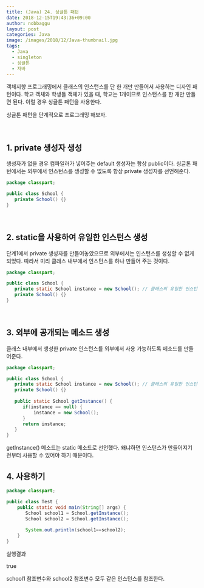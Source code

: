 ```yaml
---
title: (Java) 24. 싱글톤 패턴
date: 2018-12-15T19:43:36+09:00
author: nobbaggu
layout: post
categories: Java
image: /images/2018/12/Java-thumbnail.jpg
tags:
  - Java
  - singleton
  - 싱글톤
  - 자바
---
```

객체지향 프로그래밍에서 클래스의 인스턴스를 단 한 개만 만들어서 사용하는 디자인 패턴이다. 학교 객체와 학생들 객체가 있을 때, 학교는 1개이므로 인스턴스를 한 개만 만들면 된다. 이럴 경우 싱글톤 패턴을 사용한다.

싱글톤 패턴을 단계적으로 프로그래밍 해보자.

&nbsp;

## 1. private 생성자 생성

생성자가 없을 경우 컴파일러가 넣어주는 default 생성자는 항상 public이다. 싱글톤 패턴에서는 외부에서 인스턴스를 생성할 수 없도록 항상 private 생성자를 선언해준다.

~~~ java
package classpart;

public class School {
   private School() {}
}
~~~

&nbsp;

## 2. static을 사용하여 유일한 인스턴스 생성

단계1에서 private 생성자를 만들어놓았으므로 외부에서는 인스턴스를 생성할 수 없게 되었다. 따라서 미리 클래스 내부에서 인스턴스를 하나 만들어 주는 것이다.

~~~ java
package classpart;

public class School {
   private static School instance = new School(); // 클래스의 유일한 인스턴스
   private School() {}
}
~~~

&nbsp;

## 3. 외부에 공개되는 메소드 생성

클래스 내부에서 생성한 private 인스턴스를 외부에서 사용 가능하도록 메소드를 만들어준다.

~~~ java
package classpart;

public class School {
   private static School instance = new School(); // 클래스의 유일한 인스턴스
   private School() {}
   
   public static School getInstance() {
      if(instance == null) {
          instance = new School();
      }
      return instance;
   }
}
~~~

getInstance() 메소드는 static 메소드로 선언했다. 왜냐하면 인스턴스가 만들어지기 전부터 사용할 수 있어야 하기 때문이다.

## 4. 사용하기

~~~ java
package classpart;

public class Test {
    public static void main(String[] args) {
       School school1 = School.getInstance();
       School school2 = School.getInstance();
       
       System.out.println(school1==school2);
    }
}
~~~

실행결과

true

school1 참조변수와 school2 참조변수 모두 같은 인스턴스를 참조한다.